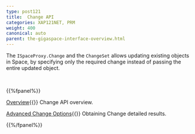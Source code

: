 ```yaml
---
type: post121
title:  Change API
categories: XAP121NET, PRM
weight: 400
canonical: auto
parent: the-gigaspace-interface-overview.html
---
```



The `ISpaceProxy.Change` and the `ChangeSet` allows updating existing objects in Space, by specifying only the required change instead of passing the entire updated object.




<br>

{{%fpanel%}}

[Overview](./change-api.html){{<wbr>}}
Change API overview.

[Advanced Change Options](./change-api-advanced.html){{<wbr>}}
Obtaining Change detailed results.

{{%/fpanel%}}
